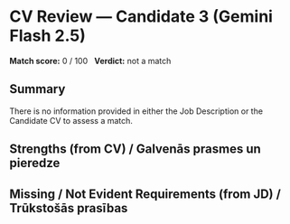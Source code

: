 # CV Review — Candidate 3 (Gemini Flash 2.5)

**Match score:** 0 / 100  
**Verdict:** not a match

## Summary

There is no information provided in either the Job Description or the Candidate CV to assess a match.

## Strengths (from CV) / Galvenās prasmes un pieredze


## Missing / Not Evident Requirements (from JD) / Trūkstošās prasības
